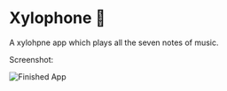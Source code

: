 
# Xylophone 🎹
A xylohpne app which plays all the seven notes of music.

Screenshot:

![Finished App](https://github.com/londonappbrewery/Images/blob/master/xylophone-flutter.png)



